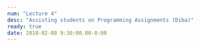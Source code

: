 ```yaml
---
num: "Lecture 4"
desc: "Assisting students on Programming Assignments (Diba)"
ready: true
date: 2018-02-08 9:30:00.00-8:00
---
```

